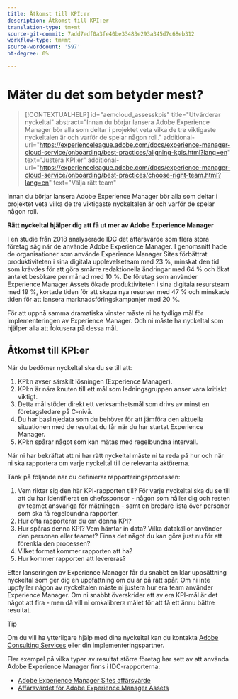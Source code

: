```yaml
---
title: Åtkomst till KPI:er
description: Åtkomst till KPI:er
translation-type: tm+mt
source-git-commit: 7add7edf0a3fe40be33483e293a345d7c68eb312
workflow-type: tm+mt
source-wordcount: '597'
ht-degree: 0%

---
```



# Mäter du det som betyder mest?

>[!CONTEXTUALHELP]
>id="aemcloud_assesskpis"
>title="Utvärderar nyckeltal"
>abstract="Innan du börjar lansera Adobe Experience Manager bör alla som deltar i projektet veta vilka de tre viktigaste nyckeltalen är och varför de spelar någon roll."
>additional-url="https://experienceleague.adobe.com/docs/experience-manager-cloud-service/onboarding/best-practices/aligning-kpis.html?lang=en" text="Justera KPI:er"
>additional-url="https://experienceleague.adobe.com/docs/experience-manager-cloud-service/onboarding/best-practices/choose-right-team.html?lang=en" text="Välja rätt team"

Innan du börjar lansera Adobe Experience Manager bör alla som deltar i projektet veta vilka de tre viktigaste nyckeltalen är och varför de spelar någon roll.

**Rätt nyckeltal hjälper dig att få ut mer av Adobe Experience Manager**


I en studie från 2018 analyserade IDC det affärsvärde som flera stora företag såg när de använde Adobe Experience Manager. I genomsnitt hade de organisationer som använde Experience Manager Sites förbättrat produktiviteten i sina digitala upplevelseteam med 23 %, minskat den tid som krävdes för att göra smärre redaktionella ändringar med 64 % och ökat antalet besökare per månad med 10 %. De företag som använder Experience Manager Assets ökade produktiviteten i sina digitala resursteam med 19 %, kortade tiden för att skapa nya resurser med 47 % och minskade tiden för att lansera marknadsföringskampanjer med 20 %.

För att uppnå samma dramatiska vinster måste ni ha tydliga mål för implementeringen av Experience Manager. Och ni måste ha nyckeltal som hjälper alla att fokusera på dessa mål.

## Åtkomst till KPI:er

När du bedömer nyckeltal ska du se till att:

1. KPI:n avser särskilt lösningen (Experience Manager).
1. KPI:n är nära knuten till ett mål som ledningsgruppen anser vara kritiskt viktigt.
1. Detta mål stöder direkt ett verksamhetsmål som drivs av minst en företagsledare på C-nivå.
1. Du har baslinjedata som du behöver för att jämföra den aktuella situationen med de resultat du får när du har startat Experience Manager.
1. KPI:n spårar något som kan mätas med regelbundna intervall.

När ni har bekräftat att ni har rätt nyckeltal måste ni ta reda på hur och när ni ska rapportera om varje nyckeltal till de relevanta aktörerna.

Tänk på följande när du definierar rapporteringsprocessen:

1. Vem riktar sig den här KPI-rapporten till? För varje nyckeltal ska du se till att du har identifierat en chefssponsor - någon som håller dig och resten av teamet ansvariga för mätningen - samt en bredare lista över personer som ska få regelbundna rapporter.
1. Hur ofta rapporterar du om denna KPI?
1. Hur spåras denna KPI? Vem hämtar in data? Vilka datakällor använder den personen eller teamet? Finns det något du kan göra just nu för att förenkla den processen?
1. Vilket format kommer rapporten att ha?
1. Hur kommer rapporten att levereras?

Efter lanseringen av Experience Manager får du snabbt en klar uppsättning nyckeltal som ger dig en uppfattning om du är på rätt spår. Om ni inte uppfyller någon av nyckeltalen måste ni justera hur era team använder Experience Manager. Om ni snabbt överskrider ett av era KPI-mål är det något att fira - men då vill ni omkalibrera målet för att få ett ännu bättre resultat.

>[!TIP]
>
> Om du vill ha ytterligare hjälp med dina nyckeltal kan du kontakta [Adobe Consulting Services](https://www.adobe.com/experience-cloud/consulting-services.html) eller din implementeringspartner.

Fler exempel på vilka typer av resultat större företag har sett av att använda Adobe Experience Manager finns i IDC-rapporterna:
* [Adobe Experience Manager Sites affärsvärde](https://www.adobe.com/content/dam/acom/en/modal-offers/idc-aem-sites-q218/pdfs/22037555.en.aem.whitepaper.IDCBusinessValueAEMSites.pdf)
* [Affärsvärdet för Adobe Experience Manager Assets](https://wwwimages2.adobe.com/content/dam/acom/en/modal-offers/idc-aem-Assets-q218/pdfs/220380622.en.aem.whitepaper.IDCBusinessValueAEMAssets.pdf)